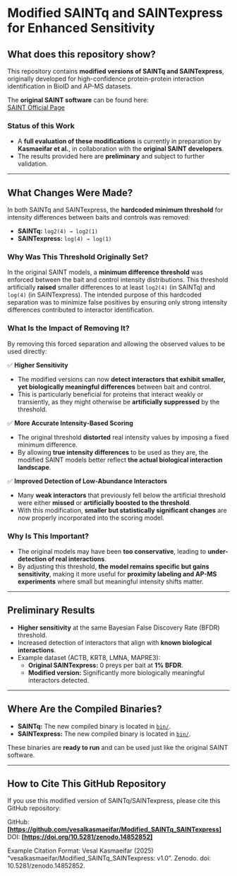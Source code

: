 # **Modified SAINTq and SAINTexpress for Enhanced Sensitivity**

## **What does this repository show?**
This repository contains **modified versions of SAINTq and SAINTexpress**, originally developed for high-confidence protein-protein interaction identification in BioID and AP-MS datasets.

The **original SAINT software** can be found here:  
[SAINT Official Page](https://saint-apms.sourceforge.net/Main.html)

### **Status of this Work**
- A **full evaluation of these modifications** is currently in preparation by **Kasmaeifar et al.**, in collaboration with the **original SAINT developers**.
- The results provided here are **preliminary** and subject to further validation.

---

## **What Changes Were Made?**  
In both SAINTq and SAINTexpress, the **hardcoded minimum threshold** for intensity differences between baits and controls was removed:  

- **SAINTq:** `log2(4) → log2(1)`  
- **SAINTexpress:** `log(4) → log(1)`  

### **Why Was This Threshold Originally Set?**  
In the original SAINT models, a **minimum difference threshold** was enforced between the bait and control intensity distributions. This threshold artificially **raised** smaller differences to at least `log2(4)` (in SAINTq) and `log(4)` (in SAINTexpress). The intended purpose of this hardcoded separation was to minimize false positives by ensuring only strong intensity differences contributed to interactor identification.  

### **What Is the Impact of Removing It?**  
By removing this forced separation and allowing the observed values to be used directly:  

✅ **Higher Sensitivity**  
- The modified versions can now **detect interactors that exhibit smaller, yet biologically meaningful differences** between bait and control.  
- This is particularly beneficial for proteins that interact weakly or transiently, as they might otherwise be **artificially suppressed** by the threshold.  

✅ **More Accurate Intensity-Based Scoring**  
- The original threshold **distorted** real intensity values by imposing a fixed minimum difference.  
- By allowing **true intensity differences** to be used as they are, the modified SAINT models better reflect **the actual biological interaction landscape**.  

✅ **Improved Detection of Low-Abundance Interactors**  
- Many **weak interactors** that previously fell below the artificial threshold were either **missed** or **artificially boosted to the threshold**.  
- With this modification, **smaller but statistically significant changes** are now properly incorporated into the scoring model.  

### **Why Is This Important?**  
- The original models may have been **too conservative**, leading to **under-detection of real interactions**.  
- By adjusting this threshold, **the model remains specific but gains sensitivity**, making it more useful for **proximity labeling and AP-MS experiments** where small but meaningful intensity shifts matter.  

---

## **Preliminary Results**
- **Higher sensitivity** at the same Bayesian False Discovery Rate (BFDR) threshold.
- Increased detection of interactors that align with **known biological interactions**.
- Example dataset (ACTB, KRT8, LMNA, MAPRE3):
  - **Original SAINTexpress:** 0 preys per bait at **1% BFDR**.
  - **Modified version:** Significantly more biologically meaningful interactors detected.

---

## **Where Are the Compiled Binaries?**
- **SAINTq:** The new compiled binary is located in [`bin/`](bin/).
- **SAINTexpress:** The new compiled binary is located in [`bin/`](bin/).

These binaries are **ready to run** and can be used just like the original SAINT software.

---

## **How to Cite This GitHub Repository**
If you use this modified version of SAINTq/SAINTexpress, please cite this GitHub repository:

GitHub: **[https://github.com/vesalkasmaeifar/Modified_SAINTq_SAINTexpress]**  
DOI: **[https://doi.org/10.5281/zenodo.14852852]**

Example Citation Format: 
Vesal Kasmaeifar (2025) “vesalkasmaeifar/Modified_SAINTq_SAINTexpress: v1.0”. Zenodo. doi: 10.5281/zenodo.14852852.
